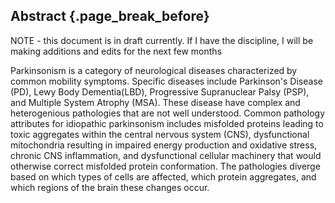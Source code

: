 ## Abstract {.page_break_before}

NOTE - this document is in draft currently.  If I have the discipline, I will be making additions and edits for the next few months

Parkinsonism is a category of neurological diseases characterized by common mobility symptoms.  Specific diseases include Parkinson's Disease (PD), Lewy Body Dementia(LBD), Progressive Supranuclear Palsy (PSP), and Multiple System Atrophy (MSA).  These disease have complex and heterogenious pathologies that are not well understood.  Common pathology attributes for idiopathic parkinsonism includes misfolded proteins leading to toxic aggregates within the central nervous system (CNS), dysfunctional mitochondria resulting in impaired energy production and oxidative stress, chronic CNS inflammation, and dysfunctional cellular machinery that would otherwise correct misfolded protein conformation.  The pathologies diverge based on which types of cells are affected, which protein aggregates, and which regions of the brain these changes occur. 
